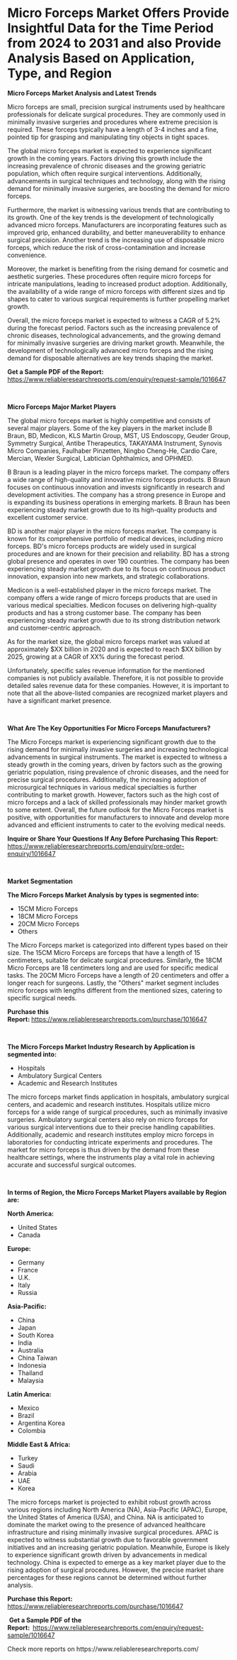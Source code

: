 <p><h1>Micro Forceps Market Offers Provide Insightful Data for the Time Period from 2024 to 2031 and also Provide Analysis Based on Application, Type, and Region</h1></p><p><strong>Micro Forceps Market Analysis and Latest Trends</strong></p>
<p><p>Micro forceps are small, precision surgical instruments used by healthcare professionals for delicate surgical procedures. They are commonly used in minimally invasive surgeries and procedures where extreme precision is required. These forceps typically have a length of 3-4 inches and a fine, pointed tip for grasping and manipulating tiny objects in tight spaces.</p><p>The global micro forceps market is expected to experience significant growth in the coming years. Factors driving this growth include the increasing prevalence of chronic diseases and the growing geriatric population, which often require surgical interventions. Additionally, advancements in surgical techniques and technology, along with the rising demand for minimally invasive surgeries, are boosting the demand for micro forceps.</p><p>Furthermore, the market is witnessing various trends that are contributing to its growth. One of the key trends is the development of technologically advanced micro forceps. Manufacturers are incorporating features such as improved grip, enhanced durability, and better maneuverability to enhance surgical precision. Another trend is the increasing use of disposable micro forceps, which reduce the risk of cross-contamination and increase convenience.</p><p>Moreover, the market is benefiting from the rising demand for cosmetic and aesthetic surgeries. These procedures often require micro forceps for intricate manipulations, leading to increased product adoption. Additionally, the availability of a wide range of micro forceps with different sizes and tip shapes to cater to various surgical requirements is further propelling market growth.</p><p>Overall, the micro forceps market is expected to witness a CAGR of 5.2% during the forecast period. Factors such as the increasing prevalence of chronic diseases, technological advancements, and the growing demand for minimally invasive surgeries are driving market growth. Meanwhile, the development of technologically advanced micro forceps and the rising demand for disposable alternatives are key trends shaping the market.</p></p>
<p><strong>Get a Sample PDF of the Report:&nbsp;</strong> <a href="https://www.reliableresearchreports.com/enquiry/request-sample/1016647">https://www.reliableresearchreports.com/enquiry/request-sample/1016647</a></p>
<p>&nbsp;</p>
<p><strong>Micro Forceps Major Market Players</strong></p>
<p><p>The global micro forceps market is highly competitive and consists of several major players. Some of the key players in the market include B Braun, BD, Medicon, KLS Martin Group, MST, US Endoscopy, Geuder Group, Symmetry Surgical, Antibe Therapeutics, TAKAYAMA Instrument, Synovis Micro Companies, Faulhaber Pinzetten, Ningbo Cheng-He, Cardio Care, Mercian, Wexler Surgical, Labtician Ophthalmics, and OPHMED.</p><p>B Braun is a leading player in the micro forceps market. The company offers a wide range of high-quality and innovative micro forceps products. B Braun focuses on continuous innovation and invests significantly in research and development activities. The company has a strong presence in Europe and is expanding its business operations in emerging markets. B Braun has been experiencing steady market growth due to its high-quality products and excellent customer service.</p><p>BD is another major player in the micro forceps market. The company is known for its comprehensive portfolio of medical devices, including micro forceps. BD's micro forceps products are widely used in surgical procedures and are known for their precision and reliability. BD has a strong global presence and operates in over 190 countries. The company has been experiencing steady market growth due to its focus on continuous product innovation, expansion into new markets, and strategic collaborations.</p><p>Medicon is a well-established player in the micro forceps market. The company offers a wide range of micro forceps products that are used in various medical specialties. Medicon focuses on delivering high-quality products and has a strong customer base. The company has been experiencing steady market growth due to its strong distribution network and customer-centric approach.</p><p>As for the market size, the global micro forceps market was valued at approximately $XX billion in 2020 and is expected to reach $XX billion by 2025, growing at a CAGR of XX% during the forecast period.</p><p>Unfortunately, specific sales revenue information for the mentioned companies is not publicly available. Therefore, it is not possible to provide detailed sales revenue data for these companies. However, it is important to note that all the above-listed companies are recognized market players and have a significant market presence.</p></p>
<p>&nbsp;</p>
<p><strong>What Are The Key Opportunities For Micro Forceps Manufacturers?</strong></p>
<p><p>The Micro Forceps market is experiencing significant growth due to the rising demand for minimally invasive surgeries and increasing technological advancements in surgical instruments. The market is expected to witness a steady growth in the coming years, driven by factors such as the growing geriatric population, rising prevalence of chronic diseases, and the need for precise surgical procedures. Additionally, the increasing adoption of microsurgical techniques in various medical specialties is further contributing to market growth. However, factors such as the high cost of micro forceps and a lack of skilled professionals may hinder market growth to some extent. Overall, the future outlook for the Micro Forceps market is positive, with opportunities for manufacturers to innovate and develop more advanced and efficient instruments to cater to the evolving medical needs.</p></p>
<p><strong>Inquire or Share Your Questions If Any Before Purchasing This Report:</strong> <a href="https://www.reliableresearchreports.com/enquiry/pre-order-enquiry/1016647">https://www.reliableresearchreports.com/enquiry/pre-order-enquiry/1016647</a></p>
<p>&nbsp;</p>
<p><strong>Market Segmentation</strong></p>
<p><strong>The Micro Forceps Market Analysis by types is segmented into:</strong></p>
<p><ul><li>15CM Micro Forceps</li><li>18CM Micro Forceps</li><li>20CM Micro Forceps</li><li>Others</li></ul></p>
<p><p>The Micro Forceps market is categorized into different types based on their size. The 15CM Micro Forceps are forceps that have a length of 15 centimeters, suitable for delicate surgical procedures. Similarly, the 18CM Micro Forceps are 18 centimeters long and are used for specific medical tasks. The 20CM Micro Forceps have a length of 20 centimeters and offer a longer reach for surgeons. Lastly, the "Others" market segment includes micro forceps with lengths different from the mentioned sizes, catering to specific surgical needs.</p></p>
<p><strong>Purchase this Report:&nbsp;</strong><a href="https://www.reliableresearchreports.com/purchase/1016647">https://www.reliableresearchreports.com/purchase/1016647</a></p>
<p>&nbsp;</p>
<p><strong>The Micro Forceps Market Industry Research by Application is segmented into:</strong></p>
<p><ul><li>Hospitals</li><li>Ambulatory Surgical Centers</li><li>Academic and Research Institutes</li></ul></p>
<p><p>The micro forceps market finds application in hospitals, ambulatory surgical centers, and academic and research institutes. Hospitals utilize micro forceps for a wide range of surgical procedures, such as minimally invasive surgeries. Ambulatory surgical centers also rely on micro forceps for various surgical interventions due to their precise handling capabilities. Additionally, academic and research institutes employ micro forceps in laboratories for conducting intricate experiments and procedures. The market for micro forceps is thus driven by the demand from these healthcare settings, where the instruments play a vital role in achieving accurate and successful surgical outcomes.</p></p>
<p>&nbsp;</p>
<p><strong>In terms of Region, the Micro Forceps Market Players available by Region are:</strong></p>
<p>
    <p> <strong> North America: </strong>
        <ul>
            <li>United States</li>
            <li>Canada</li>
        </ul>
        </p> 
    <p> <strong> Europe: </strong>
        <ul>
            <li>Germany</li>
            <li>France</li>
            <li>U.K.</li>
            <li>Italy</li>
            <li>Russia</li>
        </ul>
        </p> 
    <p> <strong> Asia-Pacific: </strong>
        <ul>
            <li>China</li>
            <li>Japan</li>
            <li>South Korea</li>
            <li>India</li>
            <li>Australia</li>
            <li>China Taiwan</li>
            <li>Indonesia</li>
            <li>Thailand</li>
            <li>Malaysia</li>
        </ul>
        </p> 
    <p> <strong> Latin America: </strong>
        <ul>
            <li>Mexico</li>
            <li>Brazil</li>
            <li>Argentina Korea</li>
            <li>Colombia</li>
        </ul>
        </p> 
    <p> <strong> Middle East & Africa: </strong>
        <ul>
            <li>Turkey</li>
            <li>Saudi</li>
            <li>Arabia</li>
            <li>UAE</li>
            <li>Korea</li>
        </ul>
    </p>
    </p>
<p><p>The micro forceps market is projected to exhibit robust growth across various regions including North America (NA), Asia-Pacific (APAC), Europe, the United States of America (USA), and China. NA is anticipated to dominate the market owing to the presence of advanced healthcare infrastructure and rising minimally invasive surgical procedures. APAC is expected to witness substantial growth due to favorable government initiatives and an increasing geriatric population. Meanwhile, Europe is likely to experience significant growth driven by advancements in medical technology. China is expected to emerge as a key market player due to the rising adoption of surgical procedures. However, the precise market share percentages for these regions cannot be determined without further analysis.</p></p>
<p><strong>Purchase this Report: </strong><a href="https://www.reliableresearchreports.com/purchase/1016647">https://www.reliableresearchreports.com/purchase/1016647</a></p>
<p>&nbsp;<strong>Get a Sample PDF of the Report:&nbsp;&nbsp;</strong><a href="https://www.reliableresearchreports.com/enquiry/request-sample/1016647">https://www.reliableresearchreports.com/enquiry/request-sample/1016647</a></p>
<p><strong></strong></p>
<p>Check more reports on https://www.reliableresearchreports.com/</p>